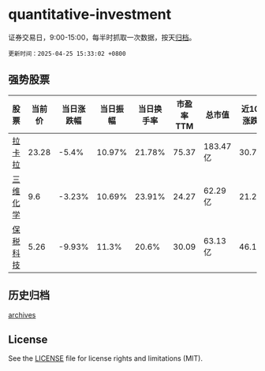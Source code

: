 # quantitative-investment

证券交易日，9:00-15:00，每半时抓取一次数据，按天[归档](archives)。

`更新时间：2025-04-25 15:33:02 +0800`

## 强势股票

|股票|当前价|当日涨跌幅|当日振幅|当日换手率|市盈率TTM|总市值|近10日涨跌幅|
|----|----|----|----|----|----|----|----|
|[拉卡拉](https://xueqiu.com/S/SZ300773)|23.28|-5.4%|10.97%|21.78%|75.37|183.47亿|30.79%|
|[三维化学](https://xueqiu.com/S/SZ002469)|9.6|-3.23%|10.69%|23.91%|24.27|62.29亿|21.21%|
|[保税科技](https://xueqiu.com/S/SH600794)|5.26|-9.93%|11.3%|20.6%|30.09|63.13亿|46.11%|

## 历史归档

[archives](archives)

## License

See the [LICENSE](LICENSE) file for license rights and limitations (MIT).